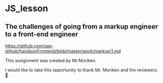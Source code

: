 # JS_lesson
## The challenges of going from a markup engineer to a front-end engineer
https://github.com/sae-github/handsonFrontend/blob/master/work/markup/1.md

This assignment was created by Mr.Moriken.

I would like to take this opportunity to thank  Mr. Moriken and the reviewers. 🥳.

